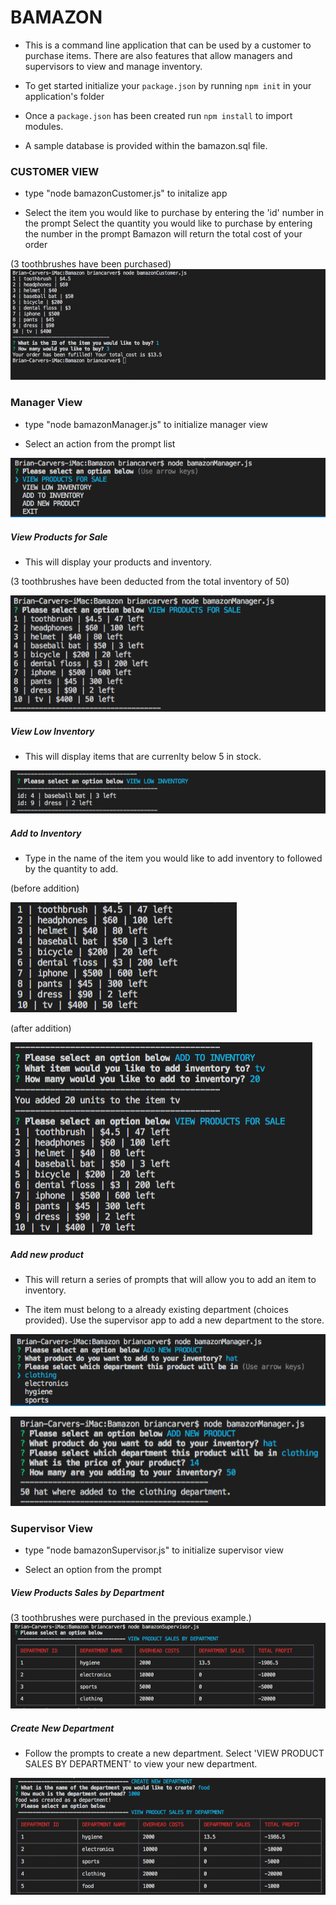 # BAMAZON 

* This is a command line application that can be used by a customer to purchase items. There are also features that allow managers and supervisors to view and manage inventory.

* To get started initialize your `package.json` by running `npm init` in your application's folder

* Once a `package.json` has been created run `npm install` to import modules.

* A sample database is provided within the bamazon.sql file.

### CUSTOMER VIEW

* type "node bamazonCustomer.js" to initalize app

* Select the item you would like to purchase by entering the 'id' number in the prompt
  Select the quantity you would like to purchase by entering the number in the prompt
  Bamazon will return the total cost of your order
  
(3 toothbrushes have been purchased)
![screenshot](./images/customerpurchase.png)

### Manager View

* type "node bamazonManager.js" to initialize manager view

* Select an action from the prompt list

![screenshot](./images/managerprompt.png)
 
##### View Products for Sale

* This will display your products and inventory. 

(3 toothbrushes have been deducted from the total inventory of 50)

![screenshot](./images/managerviewproducts.png)

##### View Low Inventory

* This will display items that are currenlty below 5 in stock.

![screenshot](./images/viewlowinventory.png)

##### Add to Inventory

* Type in the name of the item you would like to add inventory to followed by the quantity to add.

(before addition)

![screenshot](./images/addinventory1.png)

(after addition)

![screenshot](./images/addinventory2.png)

##### Add new product

* This will return a series of prompts that will allow you to add an item to inventory.

* The item must belong to a already existing department (choices provided). Use the supervisor app to    add a new department to the store.
 
![screenshot](./images/addproduct1.png)

![screenshot](./images/addproduct2.png)

### Supervisor View

* type "node bamazonSupervisor.js" to initialize supervisor view

* Select an option from the prompt

##### View Products Sales by Department

(3 toothbrushes were purchased in the previous example.)
![screenshot](./images/table.png)

##### Create New Department

* Follow the prompts to create a new department. Select 'VIEW PRODUCT SALES BY DEPARTMENT'  to view your new department.

![screenshot](./images/createdepartment.png)








